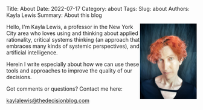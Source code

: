 Title: About
Date: 2022-07-17
Category: about
Tags: 
Slug: about
Authors: Kayla Lewis
Summary: About this blog

<img align=right src="images/me-summer-2022.jpg" width=150/>

Hello, I'm Kayla Lewis, a professor in the New York City area who loves using and thinking about applied rationality, critical systems thinking (an approach that embraces many kinds of systemic perspectives), and artificial intelligence.

Herein I write especially about how we can use these tools and approaches to improve the quality of our decisions.

Got comments or questions? Contact me here:

[kaylalewis@thedecisionblog.com](mailto:kaylalewis@thedecisionblog.com)
